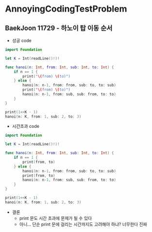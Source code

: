 # AnnoyingCodingTestProblem

## BaekJoon 11729 - 하노이 탑 이동 순서

- 성공 code
```swift 
import Foundation

let K = Int(readLine()!)!

func hanoi(n: Int, from: Int, sub: Int, to: Int) {
    if n == 1 {
        print("\(from) \(to)")
    } else {
        hanoi(n: n-1, from: from, sub: to, to: sub)
        print("\(from) \(to)")
        hanoi(n: n-1, from: sub, sub: from, to: to)
    }
}

print(1<<K - 1)
hanoi(n: K, from: 1, sub: 2, to: 3)
```

- 시간초과 code

```swift
import Foundation

let K = Int(readLine()!)!

func hanoi(n: Int, from: Int, sub: Int, to: Int) {
    if n == 1 {
        print(from, to)
    } else {
        hanoi(n: n-1, from: from, sub: to, to: sub)
        print(from, to)
        hanoi(n: n-1, from: sub, sub: from, to: to)
    }
}

print(1<<K - 1)
hanoi(n: K, from: 1, sub: 2, to: 3)
```

- 결론
    - print 문도 시간 초과에 문제가 될 수 있다
    - 아니... 단순 print 문에 걸리는 시간까지도 고려해야 하냐? 너무한다 진짜

